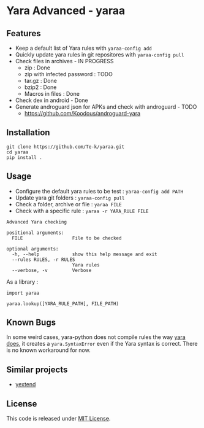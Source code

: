 # Yara Advanced - yaraa

## Features

* Keep a default list of Yara rules with `yaraa-config add`
* Quickly update yara rules in git repositores with `yaraa-config pull`
* Check files in archives - IN PROGRESS
    * zip : Done
    * zip with infected password : TODO
    * tar.gz : Done
    * bzip2 : Done
    * Macros in files : Done
* Check dex in android - Done
* Generate androguard json for APKs and check with androguard - TODO
    * https://github.com/Koodous/androguard-yara

## Installation

```
git clone https://github.com/Te-k/yaraa.git
cd yaraa
pip install .
```

## Usage

* Configure the default yara rules to be test : `yaraa-config add PATH`
* Update yara git folders : `yaraa-config pull`
* Check a folder, archive or file : `yaraa FILE`
* Check with a specific rule : `yaraa -r YARA_RULE FILE`

```
Advanced Yara checking

positional arguments:
  FILE                  File to be checked

optional arguments:
  -h, --help            show this help message and exit
  --rules RULES, -r RULES
                        Yara rules
  --verbose, -v         Verbose
```

As a library :
```
import yaraa

yaraa.lookup([YARA_RULE_PATH], FILE_PATH)
```

## Known Bugs

In some weird cases, yara-python does not compile rules the way [yara does](https://github.com/VirusTotal/yara-python/issues/112), it creates a `yara.SyntaxError` even if the Yara syntax is correct. There is no known workaround for now.

## Similar projects

* [yextend](https://github.com/BayshoreNetworks/yextend)

## License

This code is released under [MIT License](LICENSE).
